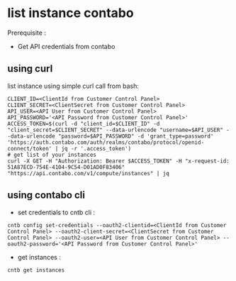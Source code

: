 # list instance contabo

Prerequisite :
- Get API credentials from contabo

## using curl

list instance using simple curl call from bash:
```
CLIENT_ID=<ClientId from Customer Control Panel>
CLIENT_SECRET=<ClientSecret from Customer Control Panel>
API_USER=<API User from Customer Control Panel>
API_PASSWORD='<API Password from Customer Control Panel>'
ACCESS_TOKEN=$(curl -d "client_id=$CLIENT_ID" -d "client_secret=$CLIENT_SECRET" --data-urlencode "username=$API_USER" --data-urlencode "password=$API_PASSWORD" -d 'grant_type=password' 'https://auth.contabo.com/auth/realms/contabo/protocol/openid-connect/token' | jq -r '.access_token')
# get list of your instances
curl -X GET -H "Authorization: Bearer $ACCESS_TOKEN" -H "x-request-id: 51A87ECD-754E-4104-9C54-D01AD0F83406" "https://api.contabo.com/v1/compute/instances" | jq
```

## using contabo cli

- set credentials to cntb cli :
```
cntb config set-credentials --oauth2-clientid=<ClientId from Customer Control Panel> --oauth2-client-secret=<ClientSecret from Customer Control Panel> --oauth2-user=<API User from Customer Control Panel> --oauth2-password='<API Password from Customer Control Panel>'
```

- get instances :
```
cntb get instances
```
